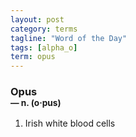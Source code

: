 ```yaml
---
layout: post
category: terms
tagline: "Word of the Day"
tags: [alpha_o]
term: opus
---
```


<h3>Opus<br/> <small>&mdash; n. (o<span>&middot;</span>pus)</small></h3>
<p><ol>
<li>Irish white blood cells</li>
</ol></p>
